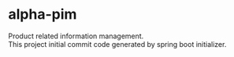 # alpha-pim
Product related information management.<br>
This project initial commit code generated by spring boot initializer.
